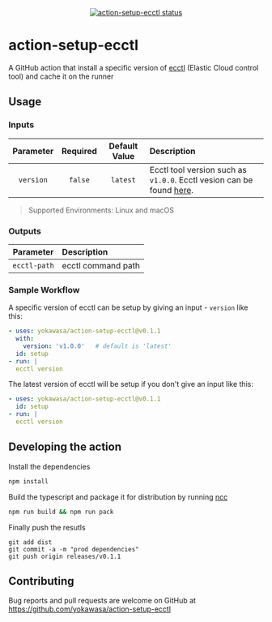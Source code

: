 <p align="center">
  <a href="https://github.com/yokawasa/action-setup-ecctl/actions"><img alt="action-setup-ecctl status" src="https://github.com/yokawasa/action-setup-ecctl/workflows/build-test/badge.svg"></a>
</p>

# action-setup-ecctl

A GitHub action that install a specific version of [ecctl](https://github.com/elastic/ecctl) (Elastic Cloud control tool) and cache it on the runner

## Usage

### Inputs

|Parameter|Required|Default Value|Description|
|:--:|:--:|:--:|:--|
|`version`|`false`|`latest`|Ecctl tool version such as `v1.0.0`. Ecctl vesion can be found [here](https://github.com/elastic/ecctl/releases).|

> Supported Environments: Linux and macOS

### Outputs

|Parameter|Description|
|:--:|:--|
|`ecctl-path`| ecctl command path |


### Sample Workflow

A specific version of ecctl can be setup by giving an input - `version` like this:
```yaml
- uses: yokawasa/action-setup-ecctl@v0.1.1
  with:
    version: 'v1.0.0'   # default is 'latest'
  id: setup
- run: |
  ecctl version
```

The latest version of ecctl will be setup if you don't give an input like this:

```yaml
- uses: yokawasa/action-setup-ecctl@v0.1.1
  id: setup
- run: |
  ecctl version
```

## Developing the action

Install the dependencies  
```bash
npm install
```

Build the typescript and package it for distribution by running [ncc](https://github.com/zeit/ncc)
```bash
npm run build && npm run pack
```

Finally push the resutls
```
git add dist
git commit -a -m "prod dependencies"
git push origin releases/v0.1.1
```

## Contributing
Bug reports and pull requests are welcome on GitHub at https://github.com/yokawasa/action-setup-ecctl
